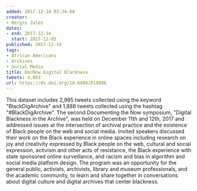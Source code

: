 ```yaml
---
added: 2017-12-14 03:34:00
creator:
- Bergis Jules
dates:
- end: 2017-12-14
  start: 2017-12-05
published: 2017-12-14
tags:
- African Americans
- Archives
- Social Media
title: DocNow Digital Blackness
tweets: 4,883
url: https://dx.doi.org/10.6086/D1808K
---
```


This dataset includes 2,995 tweets collected using the keyword "BlackDigArchive" and 1,888 tweets collected using the hashtag "#BlackDigArchive". The second Documenting the Now symposium, "Digital Blackness in the Archive", was held on December 11th and 12th, 2017 and addressed issues at the intersection of archival practice and the existence of Black people on the web and social media. Invited speakers discussed their work on the Black experience in online spaces including research on joy and creativity expressed by Black people on the web, cultural and social expression, activism and other acts of resistance, the Black experience with state sponsored online surveillance, and racism and bias in algorithm and social media platform design. The program was an opportunity for the general public, activists, archivists, library and museum professionals, and the academic community, to learn and share together in conversations about digital culture and digital archives that center blackness.
